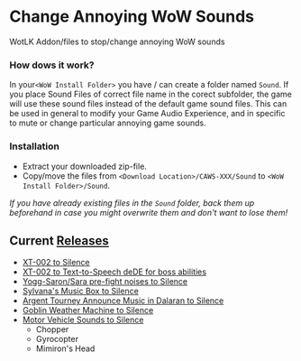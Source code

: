 # Change Annoying WoW Sounds
WotLK Addon/files to stop/change annoying WoW sounds

### How dows it work?
In your`<WoW Install Folder>` you have / can create a folder named `Sound`. If you place Sound Files of correct file name in the corect subfolder, the game will use these sound files instead of the default game sound files. This can be used in general to modify your Game Audio Experience, and in specific to mute or change particular annoying game sounds.

### Installation
- Extract your downloaded zip-file.
- Copy/move the files from `<Download Location>/CAWS-XXX/Sound` to `<WoW Install Folder>/Sound`.

*If you have already existing files in the `Sound` folder, back them up beforehand in case you might overwrite them and don't want to lose them!*

## Current [Releases](https://github.com/telkar-rg/wow-ChangeAnnoyingWowSounds/releases)
- [XT-002 to Silence](https://github.com/telkar-rg/wow-ChangeAnnoyingWowSounds/releases/download/r1/CAWS.XT002.Silent.zip)
- [XT-002 to Text-to-Speech deDE for boss abilities](https://github.com/telkar-rg/wow-ChangeAnnoyingWowSounds/releases/download/r1/CAWS.XT002.TTS.deDE.zip)
- [Yogg-Saron/Sara pre-fight noises to Silence](https://github.com/telkar-rg/wow-ChangeAnnoyingWowSounds/releases/download/r1/CAWS.Yogg.Sara.Prefight.Silent.zip)
- [Sylvana's Music Box to Silence](https://github.com/telkar-rg/wow-ChangeAnnoyingWowSounds/releases/download/r1/CAWS.Lament.Highborne.Silent.zip)
- [Argent Tourney Announce Music in Dalaran to Silence](https://github.com/telkar-rg/wow-ChangeAnnoyingWowSounds/releases/download/r1/CAWS.Argent.Tourney.Announce.Silent.zip)
- [Goblin Weather Machine to Silence](https://github.com/telkar-rg/wow-ChangeAnnoyingWowSounds/releases/download/r1/CAWS.Goblin.Weather.Machine.Silent.zip)
- [Motor Vehicle Sounds to Silence](https://github.com/telkar-rg/wow-ChangeAnnoyingWowSounds/releases/download/r1/CAWS.Motor.Vehicle.Sounds.Silent.zip)
  - Chopper
  - Gyrocopter
  - Mimiron's Head
